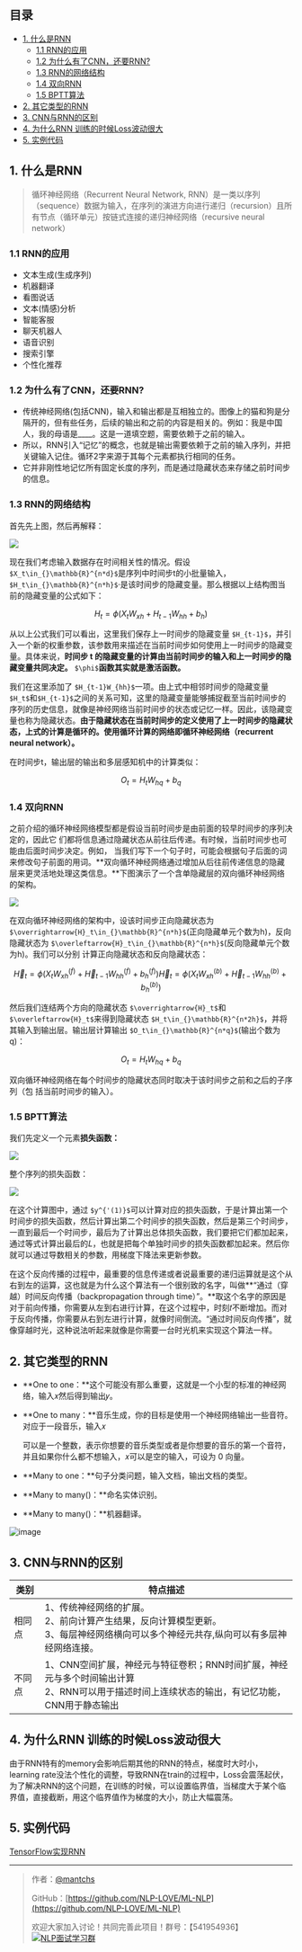 ## 目录
- [1. 什么是RNN](#1-什么是rnn)
  - [1.1 RNN的应用](#11-rnn的应用)
  - [1.2 为什么有了CNN，还要RNN?](#12-为什么有了cnn还要rnn)
  - [1.3 RNN的网络结构](#13-rnn的网络结构)
  - [1.4 双向RNN](#14-双向rnn)
  - [1.5 BPTT算法](#15-bptt算法)
- [2. 其它类型的RNN](#2-其它类型的rnn)
- [3. CNN与RNN的区别](#3-cnn与rnn的区别)
- [4. 为什么RNN 训练的时候Loss波动很大](#4-为什么rnn-训练的时候loss波动很大)
- [5. 实例代码](https://github.com/NLP-LOVE/ML-NLP/blob/master/Deep%20Learning/12.%20RNN/RNN.ipynb)

## 1. 什么是RNN

> 循环神经网络（Recurrent Neural Network, RNN）是一类以序列（sequence）数据为输入，在序列的演进方向进行递归（recursion）且所有节点（循环单元）按链式连接的递归神经网络（recursive neural network）

### 1.1 RNN的应用

- 文本生成(生成序列)
- 机器翻译
- 看图说话
- 文本(情感)分析
- 智能客服
- 聊天机器人
- 语音识别
- 搜索引擎
- 个性化推荐

### 1.2 为什么有了CNN，还要RNN?

- 传统神经网络(包括CNN)，输入和输出都是互相独立的。图像上的猫和狗是分隔开的，但有些任务，后续的输出和之前的内容是相关的。例如：我是中国人，我的母语是____。这是一道填空题，需要依赖于之前的输入。
- 所以，RNN引入“记忆”的概念，也就是输出需要依赖于之前的输入序列，并把关键输入记住。循环2字来源于其每个元素都执行相同的任务。
- 它并⾮刚性地记忆所有固定⻓度的序列，而是通过隐藏状态来存储之前时间步的信息。

### 1.3 RNN的网络结构

首先先上图，然后再解释：

![](http://wx1.sinaimg.cn/mw690/00630Defly1g5x6xyfcadj30zs0g83zh.jpg)

现在我们考虑输⼊数据存在时间相关性的情况。假设 `$X_t\in_{}\mathbb{R}^{n*d}$`是序列中时间步t的小批量输⼊， `$H_t\in_{}\mathbb{R}^{n*h}$`·是该时间步的隐藏变量。那么根据以上结构图当前的隐藏变量的公式如下：
```math
H_t=\phi(X_tW_{xh}+H_{t-1}W_{hh}+b_h)
```
从以上公式我们可以看出，这⾥我们保存上⼀时间步的隐藏变量 `$H_{t-1}$`，并引⼊⼀个新的权重参数，该参数⽤来描述在当前时间步如何使⽤上⼀时间步的隐藏变量。具体来说，**时间步 t 的隐藏变量的计算由当前时间步的输⼊和上⼀时间步的隐藏变量共同决定。** `$\phi$`**函数其实就是激活函数。**

我们在这⾥添加了 `$H_{t-1}W_{hh}$`⼀项。由上式中相邻时间步的隐藏变量 `$H_t$`和`$H_{t-1}$`之间的关系可知，这⾥的隐藏变量能够捕捉截⾄当前时间步的序列的历史信息，就像是神经⽹络当前时间步的状态或记忆⼀样。因此，该隐藏变量也称为隐藏状态。**由于隐藏状态在当前时间步的定义使⽤了上⼀时间步的隐藏状态，上式的计算是循环的。使⽤循环计算的⽹络即循环神经⽹络（recurrent neural network）。**

在时间步t，输出层的输出和多层感知机中的计算类似：
```math
O_t=H_tW_{hq}+b_q
```
### 1.4 双向RNN

之前介绍的循环神经⽹络模型都是假设当前时间步是由前⾯的较早时间步的序列决定的，因此它
们都将信息通过隐藏状态从前往后传递。有时候，当前时间步也可能由后⾯时间步决定。例如，
当我们写下⼀个句⼦时，可能会根据句⼦后⾯的词来修改句⼦前⾯的⽤词。**双向循环神经⽹络通过增加从后往前传递信息的隐藏层来更灵活地处理这类信息。**下图演⽰了⼀个含单隐藏层的双向循环神经⽹络的架构。

![](http://wx4.sinaimg.cn/mw690/00630Defly1g5x6s399c9j30ju0drq3n.jpg)

在双向循环神经⽹络的架构中，设该时间步正向隐藏状态为`$\overrightarrow{H}_t\in_{}\mathbb{R}^{n*h}$`(正向隐藏单元个数为h)，反向隐藏状态为 `$\overleftarrow{H}_t\in_{}\mathbb{R}^{n*h}$`(反向隐藏单元个数为h)。我们可以分别
计算正向隐藏状态和反向隐藏状态：
```math
\overrightarrow{H}_t=\phi(X_tW_{xh}^{(f)}+\overrightarrow{H}_{t-1}W_{hh}^{(f)}+b_h^{(f)})

\overleftarrow{H}_t=\phi(X_tW_{xh}^{(b)}+\overleftarrow{H}_{t-1}W_{hh}^{(b)}+b_h^{(b)})
```
然后我们连结两个⽅向的隐藏状态 `$\overrightarrow{H}_t$`和`$\overleftarrow{H}_t$`来得到隐藏状态 `$H_t\in_{}\mathbb{R}^{n*2h}$`，并将其输⼊到输出层。输出层计算输出 `$O_t\in_{}\mathbb{R}^{n*q}$`(输出个数为q)：
```math
O_t=H_tW_{hq}+b_q
```
双向循环神经⽹络在每个时间步的隐藏状态同时取决于该时间步之前和之后的⼦序列（包
括当前时间步的输⼊）。

### 1.5 BPTT算法

我们先定义一个元素**损失函数：**

![](https://gitee.com/kkweishe/images/raw/master/ML/2019-8-15_14-21-20.png)

整个序列的损失函数：

![](https://gitee.com/kkweishe/images/raw/master/ML/2019-8-15_14-23-38.png)

在这个计算图中，通过 `$y^{'(1)}$`可以计算对应的损失函数，于是计算出第一个时间步的损失函数，然后计算出第二个时间步的损失函数，然后是第三个时间步，一直到最后一个时间步，最后为了计算出总体损失函数，我们要把它们都加起来，通过等式计算出最后的𝐿，也就是把每个单独时间步的损失函数都加起来。然后你就可以通过导数相关的参数，用梯度下降法来更新参数。 

在这个反向传播的过程中，最重要的信息传递或者说最重要的递归运算就是这个从右到左的运算，这也就是为什么这个算法有一个很别致的名字，叫做**“通过（穿越）时间反向传播（backpropagation through time）”。**取这个名字的原因是对于前向传播，你需要从左到右进行计算，在这个过程中，时刻𝑡不断增加。而对于反向传播，你需要从右到左进行计算，就像时间倒流。“通过时间反向传播”，就像穿越时光，这种说法听起来就像是你需要一台时光机来实现这个算法一样。

## 2. 其它类型的RNN

- **One to one：**这个可能没有那么重要，这就是一个小型的标准的神经网络，输入𝑥然后得到输出𝑦。

- **One to many：**音乐生成，你的目标是使用一个神经网络输出一些音符。对应于一段音乐，输入𝑥 

  可以是一个整数，表示你想要的音乐类型或者是你想要的音乐的第一个音符，并且如果你什么都不想输入，𝑥可以是空的输入，可设为 0 向量。

- **Many to one：**句子分类问题，输入文档，输出文档的类型。

- **Many to many()：**命名实体识别。

- **Many to many()：**机器翻译。

![image](https://wx1.sinaimg.cn/large/00630Defly1g2xq26dpz1j30go09341y.jpg)

## 3. CNN与RNN的区别

| 类别   | 特点描述                                                     |
| ------ | ------------------------------------------------------------ |
| 相同点 | 1、传统神经网络的扩展。<br/>2、前向计算产生结果，反向计算模型更新。<br/>3、每层神经网络横向可以多个神经元共存,纵向可以有多层神经网络连接。 |
| 不同点 | 1、CNN空间扩展，神经元与特征卷积；RNN时间扩展，神经元与多个时间输出计算<br/>2、RNN可以用于描述时间上连续状态的输出，有记忆功能，CNN用于静态输出 |

## 4. 为什么RNN 训练的时候Loss波动很大

由于RNN特有的memory会影响后期其他的RNN的特点，梯度时大时小，learning rate没法个性化的调整，导致RNN在train的过程中，Loss会震荡起伏，为了解决RNN的这个问题，在训练的时候，可以设置临界值，当梯度大于某个临界值，直接截断，用这个临界值作为梯度的大小，防止大幅震荡。

## 5. 实例代码

[TensorFlow实现RNN](https://github.com/NLP-LOVE/ML-NLP/blob/master/Deep%20Learning/12.%20RNN/RNN.ipynb)

------

> 作者：[@mantchs](https://github.com/NLP-LOVE/ML-NLP)
>
> GitHub：[https://github.com/NLP-LOVE/ML-NLP](https://github.com/NLP-LOVE/ML-NLP)
>
> 欢迎大家加入讨论！共同完善此项目！群号：【541954936】<a target="_blank" href="//shang.qq.com/wpa/qunwpa?idkey=863f915b9178560bd32ca07cd090a7d9e6f5f90fcff5667489697b1621cecdb3"><img border="0" src="http://pub.idqqimg.com/wpa/images/group.png" alt="NLP面试学习群" title="NLP面试学习群"></a>
